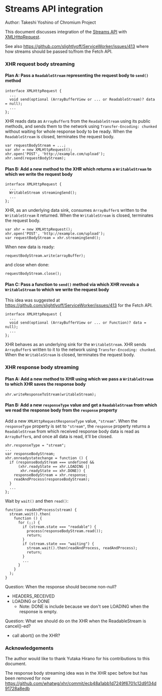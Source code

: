 Streams API integration
=======================

Author: Takeshi Yoshino of Chromium Project

This document discusses integration of the [Streams API](https://github.com/whatwg/streams) with [XMLHttpRequest](http://xhr.spec.whatwg.org/).

See also https://github.com/slightlyoff/ServiceWorker/issues/413 where how streams should be passed to/from the Fetch API.

### XHR request body streaming

#### Plan A: Pass a `ReadableStream` representing the request body to `send()` method

```
interface XMLHttpRequest {
  ...
  void send(optional (ArrayBufferView or ... or ReadableStream)? data = null);
  ...
};
```

XHR reads data as `ArrayBuffer`s from the `ReadableStream` using its public methods, and sends them to the network using `Transfer-Encoding: chunked` without waiting for whole response body to be ready. When the `ReadableStream` is closed, terminates the request body.

```
var requestBodyStream = ...;
var xhr = new XMLHttpRequest();
xhr.open('POST', 'http://example.com/upload');
xhr.send(requestBodyStream);
```

#### Plan B: Add a new method to the XHR which returns a `WritableStream` to which we write the request body

```
interface XMLHttpRequest {
  ...
  WritableStream streamingSend();
  ...
};
```

XHR, as an underlying data sink, consumes `ArrayBuffer`s written to the `WritableStream` it returned. When the `WritableStream` is closed, terminates the request body.

```
var xhr = new XMLHttpRequest();
xhr.open('POST', 'http://example.com/upload');
var requestBodyStream = xhr.streamingSend();
```

When new data is ready:

```
requestBodyStream.write(arrayBuffer);
```

and close when done:

```
requestBodyStream.close();
```

#### Plan C: Pass a function to `send()` method via which XHR reveals a `WritableStream` to which we write the request body

This idea was suggested at https://github.com/slightlyoff/ServiceWorker/issues/413 for the Fetch API.

```
interface XMLHttpRequest {
  ...
  void send(optional (ArrayBufferView or ... or Function)? data = null);
  ...
};
```

XHR behaves as an underlying sink for the `WritableStream`. XHR sends `ArrayBuffer`s written to it to the network using `Transfer-Encoding: chunked`. When the `WritableStream` is closed, terminates the request body.



### XHR response body streaming

#### Plan A: Add a new method to XHR using which we pass a `WritableStream` to which XHR saves the response body

```
xhr.writeResponseToStream(writableStream);
```

#### Plan B: Add a new `responseType` value and get a `ReadableStream` from which we read the response body from the `response` property

Add a new `XMLHttpRequestResponseType` value, `"stream"`. When the `responseType` property is set to `"stream"`, the `response` property returns a `ReadableStream` from which received response body data is read as `ArrayBuffer`s, and once all data is read, it'll be closed.

```
xhr.responseType = "stream";
...
var responseBodyStream;
xhr.onreadystatechange = function () {
  if (responseBodyStream === undefined &&
      (xhr.readyState == xhr.LOADING ||
       xhr.readyState == xhr.DONE)) {
    responseBodyStream = xhr.response;
    readAndProcess(responseBodyStream);
  }
  ...
};
```

Wait by `wait()` and then `read()`:

```
function readAndProcess(stream) {
  stream.wait().then(
    function () {
      for (;;) {
        if (stream.state === "readable") {
          process(responseBodyStream.read());
          return;
        }
        if (stream.state === "waiting") {
          stream.wait().then(readAndProcess, readAndProcess);
          return;
        }
        ...
      }
    }
  );
}
```

Question: When the response should become non-null?

* HEADERS_RECEIVED
* LOADING or DONE
    * Note: DONE is include because we don't see LOADING when the response is empty.

Question: What we should do on the XHR when the ReadableStream is cancel()-ed?

* call abort() on the XHR?

### Acknowledgements

The author would like to thank Yutaka Hirano for his contributions to this document.

The response body streaming idea was in the XHR spec before but has been removed for now https://github.com/whatwg/xhr/commit/ecb48a1abb1d7249f6701c12d9134d91728a8edb
